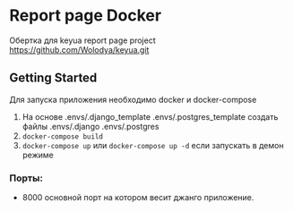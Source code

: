 # Report page Docker

Обертка для keyua report page project https://github.com/Wolodya/keyua.git
## Getting Started

Для запуска приложения необходимо docker и docker-compose

1. На основе .envs/.django_template .envs/.postgres_template создать файлы .envs/.django .envs/.postgres
2. ```docker-compose build```
3. ```docker-compose up``` или ```docker-compose up -d``` если запускать в демон режиме


### Порты:
- 8000 основной порт на котором весит джанго приложение.


